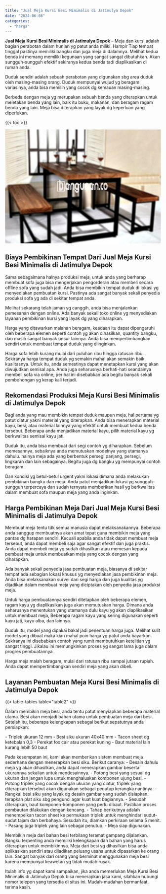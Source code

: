 ```yaml
---
title: "Jual Meja Kursi Besi Minimalis di Jatimulya Depok"
date: "2024-06-08"
categories: 
  - "harga"
---
```


**Jual Meja Kursi Besi Minimalis di Jatimulya Depok** – Meja dan kursi adalah bagian perabotan dalam hunian yg patut anda miliki. Hampir Tiap tempat tinggal pastinya memiliki bangku dan juga meja di dalamnya. Melihat kedua benda ini memang memiliki kegunaan yang sangat sangat dibutuhkan. Akan sungguh-sungguh efektif sekiranya kedua benda tadi diaplikasikan di rumah anda.

Duduk sendiri adalah sebuah perabotan yang digunakan sbg area duduk oleh masing-masing orang. Duduk mempunyai wujud yg beragam variasinya, anda bisa memilih yang cocok dg kemauan masing-masing.

Berbeda dengan meja yg merupakan sebuah benda yang diterapkan untuk meletakan benda yang lain, baik itu buku, makanan, dan beragam ragam benda yang lain. Meja bisa diterapkan yang layak dg keperluan yang diperlukan.

{{< toc >}}

![Jual Meja Kursi Besi Minimalis di Jatimulya Depok](/images/jual-meja-besi-murah01.png)

## Biaya Pembikinan Tempat Dari Jual Meja Kursi Besi Minimalis di Jatimulya Depok

Sama sebagaimana halnya produksi meja, untuk anda yang berharap membuat sofa juga bisa mengerjakan pengorderan atau membeli secara offline sofa yang sudah jadi. Anda bisa membikin tempat duduk di lokasi yg menyediakan pembuatan kursi. Pastinya ada sangat banyak sekali penyedia produksi sofa yg ada di sekitar tempat anda.

Melihat sekarang telah jaman yg canggih, anda bisa menjalankan pemesanan dengan online. Ada banyak sekali toko online yg menyediakan layanan pembikinan kursi yang layak dg yang diharapkan.

Harga yang ditawarkan malahan beragam, keadaan itu dapat dipengaruhi oleh beberapa elemen seperti contoh yg akan dihasilkan, quantity bangku, dan masih sangat banyak unsur lainnya. Anda bisa mempertimbangkan sendiri untuk membuat tempat duduk yang diinginkan.

Harga sofa lebih kurang mulai dari puluhan ribu hingga ratusan ribu. Sekiranya harga tempat duduk yg semakin mahal akan semakin baik kualitasnya. Untuk itu, anda semestinya dapat menetapkan kursi yang akan diwujudkan semisal apa. Anda juga seharusnya berhati-hati seandainya membeli sofa via online, perihal ini disebabkan ada begitu banyak sekali pembohongan yg kerap kali terjadi.

## Rekomendasi Produksi Meja Kursi Besi Minimalis di Jatimulya Depok

Bagi anda yang mau membikin tempat duduk maupun meja, hal pertama yg patut diatur yakni material yang diterapkan. Anda bisa menerapkan material kayu, besi, atau material lainnya yang efektif untuk membuat kedua benda tersebut. Beberapa anda menjadikan material kayu, pilih material kayu yg berkwalitas semisal kayu jati.

Duduk itu, anda bisa membuat dari segi contoh yg diharapkan. Sebelum memesannya, sebaiknya anda memutuskan modelnya yang utamanya dahulu. halnya meja ada yang berbentuk persegi panjang, persegi, lingkaran dan lain sebagainya. Begitu juga dg bangku yg mempunyai contoh beragam.

Dan kondisi yg betul-betul urgent yakni lokasi dimana anda melakukan pembikinan bangku dan meja. Anda patut menjadikan lokasi yg sungguh-sungguh terpercaya dan sudah ternyata memberikan hasil yg berkwalitas dalam membuat sofa maupun meja yang anda inginkan.

## Harga Pembikinan Meja Dari Jual Meja Kursi Besi Minimalis di Jatimulya Depok

Membuat meja tentu tdk semua manusia dapat melaksanakannya. Beberapa anda sanggup membuatnya akan amat tepat guna membikin meja yang pantas dg harapan sendiri. Kecuali apabila anda tidak dapat membuat meja tersebut, anda dapat membeli saja agar sangat efektif dan juga praktis. Anda dapat membeli meja yg sudah dihasilkan atau memesan kepada pembuat meja untuk membuatkan meja yang cocok dengan yang diharapkan.

Ada banyak sekali penyedia jasa pembuatan meja, biasanya di sekitar tempat ada sebagian lokasi khusus yg menyediakan jasa pembikinan meja. Anda bisa melaksanakan survei dari segi harga dan juga kualitas yg dijadikan dalam membuat meja yang diciptakan oleh penyedia jasa produksi meja.

Untuk harga pembuatannya sendiri ditetapkan oleh beberapa elemen, ragam kayu yg diaplikasikan juga akan memutuskan harga. Dimana anda seharusnya menentukan yang utamanya dulu kayu yg akan diaplikasikan untuk membuat meja, Beberapa ragam kayu yang sering digunakan seperti kayu jati, kayu alba, dan lainnya.

Duduk itu, model yang dipakai bakal jadi penentuan harga juga. Melihat sulit model yang dibuat maka kian mahal poin harga yg patut anda bayarkan. Sekiranya ini disebabkan contoh yang rumit membutuhkan ketelitian yg sangat tinggi. Jikalau ini memungkinkan proses yg sangat lama juga dalam progres pembuatannya.

Harga meja malah beragam, mulai dari ratusan ribu sampai jutaan rupiah. Anda dapat mempertimbangkan sendiri meja yang akan dibeli.

## Layanan Pembuatan Meja Kursi Besi Minimalis di Jatimulya Depok

{{< table-tables table="table2" >}}

Dalam membikin meja besi, anda tentu patut menyiapkan beberapa material utama. Besi akan menjadi bahan utama untuk pembuatan meja dari besi. Setelah itu, beberapa kelengkapan sebagai berikut sepatutnya anda persiapkan:

\- Triplek ukuran 12 mm - Besi siku ukuran 40x40 mm - Tacon sheet dg ketebalan 0,3 - Perekat fox cair atau perekat kuning - Baut material lain kurang lebih 50 baut

Pada kesempatan ini, kami akan memberikan sistem membuat meja sederhana dengan menerapkan besi siku. Berikut caranya: - Desain dahulu meja yg akan dihasilkan, anda dapat menerapkan gambar beserta ukurannya sekalian untuk mendesainnya. - Potong besi yang sesuai dg ukuran dan jangan lupa untuk menghaluskan komponen ujung besi. - Potong triplek yang cocok dengan ukuran yang diatur, triplek yang diterapkan tersebut akan digunakan sebagai penutup kerangka nantinya. - Rangkai besi siku yang layak dg desain gambar yang sudah disiapkan. terapkan plat siku sbg pengunci agar kuat kuat bagiannya. - Sesudah diterapkan, baut komponen-komponen yang perlu dibaut. Pastikan proses pembautan dilakukan dengan kencang. - Tahap berikutnya adalah menempelkan tacon sheet ke permukaan triplek untuk menghindari sudut-sudut tajam dan berbahaya. Sesudah itu, diamkan perkiraan selama 5 menit. - Pasang juga triplek yang lain sebagai penutup. - Meja siap digunakan.

Membikin meja dari bahan besi terbilang teramat gampang dijalankan. Bangku terpenting anda memiliki kelengkapan dan bahan yang harus diterapkan untuk membikinnya. Meja dari besi yg dihasilkan bisa anda aplikasikan sendiri atau dijadikan peluang usaha untuk dipasarkan ke orang lain. Sangat banyak dari orang yang berminat menggunakan meja besi karena mempunyai keawetan yg tidak mudah rusak.

Itulah info yg dapat kami sampaikan, jika anda memerlukan Meja Kursi Besi Minimalis di Jatimulya Depok bisa menerapkan jasa kami, silahkan hubungi nomor telepon yang tersedia di situs ini. Mudah-mudahan bermanfaat, terima kasih.
